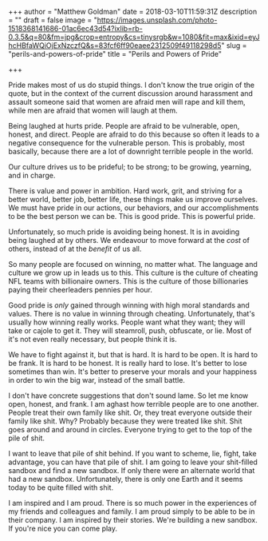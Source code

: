 +++
author = "Matthew Goldman"
date = 2018-03-10T11:59:31Z
description = ""
draft = false
image = "https://images.unsplash.com/photo-1518368141686-01ac6ec43d54?ixlib=rb-0.3.5&q=80&fm=jpg&crop=entropy&cs=tinysrgb&w=1080&fit=max&ixid=eyJhcHBfaWQiOjExNzczfQ&s=83fcf6ff90eaee2312509f49118298d5"
slug = "perils-and-powers-of-pride"
title = "Perils and Powers of Pride"

+++


Pride makes most of us do stupid things. I don't know the true origin of the quote, but in the context of the current discussion around harassment and assault someone said that women are afraid men will rape and kill them, while men are afraid that women will laugh at them.

Being laughed at hurts pride. People are afraid to be vulnerable, open, honest, and direct. People are afraid to do this because so often it leads to a negative consequence for the vulnerable person. This is probably, most basically, because there are a lot of downright terrible people in the world.

Our culture drives us to be prideful; to be strong; to be growing, yearning, and in charge. 

There is value and power in ambition. Hard work, grit, and striving for a better world, better job, better life, these things make us improve ourselves. We must have pride in our actions, our behaviors, and our accomplishments to be the best person we can be. This is good pride. This is powerful pride.

Unfortunately, so much pride is avoiding being honest. It is in avoiding being laughed at by others. We endeavour to move forward at the *cost* of others, instead of at the *benefit* of us all.

So many people are focused on winning, no matter what. The language and culture we grow up in leads us to this. This culture is the culture of cheating NFL teams with billionaire owners. This is the culture of those billionaries paying their cheerleaders pennies per hour.

Good pride is *only* gained through winning with high moral standards and values. There is no value in winning through cheating. Unfortunately, that's usually how winning really works. People want what they want; they will take or cajole to get it. They will steamroll, push, obfuscate, or lie. Most of it's not even really necessary, but people think it is.

We have to fight against it, but that is hard. It is hard to be open. It is hard to be frank. It is hard to be honest. It is really hard to lose. It's better to lose sometimes than win. It's better to preserve your morals and your happiness in order to win the big war, instead of the small battle.

I don't have concrete suggestions that don't sound lame. So let me know open, honest, and frank. I am aghast how terrible people are to one another. People treat their own family like shit. Or, they treat everyone outside their family like shit. Why? Probably because they were treated like shit. Shit goes around and around in circles. Everyone trying to get to the top of the pile of shit.

I want to leave that pile of shit behind. If you want to scheme, lie, fight, take advantage, you can have that pile of shit. I am going to leave your shit-filled sandbox and find a new sandbox. If only there were an alternate world that had a new sandbox. Unfortunately, there is only one Earth and it seems today to be quite filled with shit.

I am inspired and I am proud. There is so much power in the experiences of my friends and colleagues and family. I am proud simply to be able to be in their company. I am inspired by their stories. We're building a new sandbox. If you're nice you can come play.

